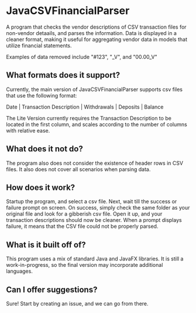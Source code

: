 # JavaCSVFinancialParser
A program that checks the vendor descriptions of CSV transaction files for non-vendor detaails, and parses the information. Data is displayed in a cleaner format, making it useful for aggregating vendor data in models that utilize financial statements.

Examples of data removed include "#123", "_V", and "00.00_V"

## What formats does it support?
Currently, the main version of JavaCSVFinancialParser supports csv files that use the following format:

Date | Transaction Description | Withdrawals | Deposits | Balance

The Lite Version currently requires the Transaction Description to be located in the first column, and scales according to the number of columns with relative ease.

## What does it not do?
The program also does not consider the existence of header rows in CSV files. It also does not cover all scenarios when parsing data.

## How does it work?
Startup the program, and select a csv file. Next, wait till the success or failure prompt on screen. On success, simply check the same folder as your original file and look for a gibberish csv file. Open it up, and your transaction descriptions should now be cleaner. When a prompt displays failure, it means that the CSV file could not be properly parsed.

## What is it built off of?
This program uses a mix of standard Java and JavaFX libraries. It is still a work-in-progress, so the final version may incorporate additional languages.

## Can I offer suggestions?
Sure! Start by creating an issue, and we can go from there.
